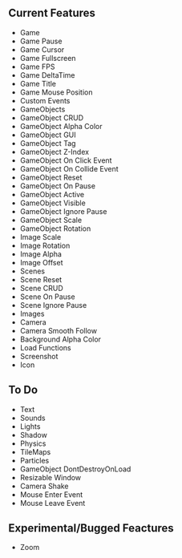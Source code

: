 ## Current Features
- Game
- Game Pause
- Game Cursor
- Game Fullscreen
- Game FPS
- Game DeltaTime
- Game Title
- Game Mouse Position
- Custom Events
- GameObjects
- GameObject CRUD
- GameObject Alpha Color
- GameObject GUI
- GameObject Tag
- GameObject Z-Index
- GameObject On Click Event
- GameObject On Collide Event
- GameObject Reset
- GameObject On Pause
- GameObject Active
- GameObject Visible
- GameObject Ignore Pause
- GameObject Scale
- GameObject Rotation
- Image Scale
- Image Rotation
- Image Alpha
- Image Offset
- Scenes
- Scene Reset
- Scene CRUD
- Scene On Pause
- Scene Ignore Pause
- Images
- Camera
- Camera Smooth Follow
- Background Alpha Color
- Load Functions
- Screenshot
- Icon

## To Do
- Text
- Sounds
- Lights
- Shadow
- Physics
- TileMaps
- Particles
- GameObject DontDestroyOnLoad
- Resizable Window
- Camera Shake
- Mouse Enter Event
- Mouse Leave Event

## Experimental/Bugged Feactures
- Zoom